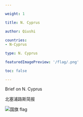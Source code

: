 ```yaml
---

weight: 1

title: N. Cyprus

author: Qiushi 

countries: 
- N-Cyprus

type: N. Cyprus

featuredImagePreview: '/flag/.png'

toc: false 

---
```


Brief on N. Cyprus

北塞浦路斯简报 

<!--more-->

![国旗 flag](/flag/.png)
